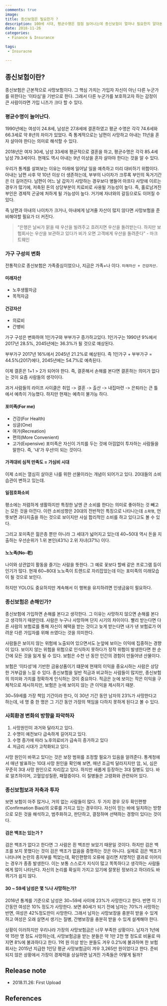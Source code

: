 ```yaml
---
comments: true
image:
title: 종신보험은 필요한가 ?
description: 100세 시대, 평균수명은 점점 늘어나는데 종신보험이 얼마나 필요한지 알아본다.
date: 2018-11-26
categories:
 - Finance & Insurance

tags:
 - Insuracne

---
```


## 종신보험이란?
종신보험은 근본적으로 사망보험이다. 그 핵심 가치는 가입자 자신이 아닌 다른 누군가를 위한다는 ‘이타심’을 기반으로 한다. 그래서 다른 누군가를 보호하고자 하는 감정이 큰 사람이라면 가입 니즈가 크다 할 수 있다.

### 평균수명이 늘어난다.
1990년에는 여성이 24.8세, 남성은 27.8세에 결혼하였고 평균 수명은 각각 74.6세와 66.3세로 약 8년의 차이가 있었다. 즉 통계적으로는 남편이 사망하고 아내는 11년을 혼자 살아야 한다는 의미로 해석할 수 있다.

2018년은 여자 30세, 남성 33세에 평균적으로 결혼을 하고, 평균수명은 각각 85.4세 남성 79.3세이다. 현재도 역시 아내는 9년 이상을 혼자 살아야 한다는 것을 알 수 있다.

우리가 통계를 살펴보는 이유는 미래에 일어날 일을 예측하고 미리 대비하기 위함이다. 아내는 남편 사후 약 10년 이상 더 생존하는데, 부부의 나이차가 크루록 부인의 독거기간은 더 길어진다. 남편이 어느 날 갑자기 사망하는 경우보다 병들어 아프다 사망에 이르는 경우가 많기에, 저축된 돈의 상당부분이 치료비로 사용될 가능성이 높다. 즉, 홀로남겨진 부인은 경제적 곤궁에 처하게 될 가능성이 높다. 거기에 자녀와의 갈등으로도 이어질 수 있다.

즉 남편과 아내의 나이차가 크거나, 아내에게 남겨줄 자산이 많지 않다면 사망보험을 준비해야할 필요가 더 커진다.

> “은행은 날씨가 맑을 때 우산을 빌려주고 흐려지면 우산을 돌려받는다. 하지만 보험회사는 우산을 보관하고 있다가 비가 오면 고객에게 우산을 돌려준다” - 마크 트웨인

### 가구 구성의 변화
전통적으로 종신보험은 가족중심이었으나, 지금은 가족+나 이다. `미래자산 + 건강자산.`

#### 미래자산
- 노후생활자금
- 목적자금

#### 건강자산
- 의료비
- 간병비

가구 구성은 변화하여 1인가구와 부부가구 증가하고있다. 1인가구는 1990년 9%에서 2017년 28.5%, 2045년에는 36.3%가 될 것으로 예상된다.

부부가구 2017년 16%에서 2045년 21.2%로 예상된다. 즉 1인가구 + 부부가구 = 44.5%(2017)에다, 2045년에는 54.7%로 예측된다.

이제 결혼은 1+1 > 2가 되어야 한다. 즉, 결혼해서 손해를 본다면 결혼하는 의미가 없다는 것이 요즘 사람들의 생각이다.

과거 사람들의 라이프 사이클은 취업 -> 결혼 -> 출산 -> 내집마련 -> 은퇴라는 큰 틀에서 예측이 가능했다. 하지만 현재는 예측이 불가능 하다.

#### 포미족(For me)
- 건강(For Health)
- 싱글(One)
- 여가(Recreation)
- 편의(More Convenient)
- 고가(Expensive)
포미족은 자신이 가치를 두는 것에 아낌없이 투자하는 사람들을 말한다. 즉, '내'가 우선!이 되는 것이다.

#### 가격대비 심적 만족도 = 가심비 시대
이제 소비는 열심히 살아온 나를 위한 선물이라는 개념이 되어가고 있다. 20대들의 소비습관이 변하고 있는데.

#### 일점호화소비
평소에는 저렴하게 생활하지만 특정한 날엔 큰 소비를 한다는 의미로 좋아하는 것 빼고는 모든 것을 아낀다. 이런 소비성향은 20대의 전반적인 특징으로 나타나는데 `소확행`, 언뜻보면 과다지출을 하는 것으로 보이지만 사실 합리적인 소비를 하고 있다고도 볼 수 있다.

그리고 포미족은 젊은층 뿐만 아니라 그 세대가 넓어지고 있는데 40~50대 역시 돈을 지출하는 우선순위가 1.위 본인(43%) 2.위 자녀(37%) 이다.

#### 노노족(No-老)
나이와 상관없이 활동을 즐기는 사람을 뜻한다. 그 예로 꽃보다 할배 같은 프로그램 등이 인기가 많다. 현재 60~80대 노노족이 트렌드로 자리잡았는데 이는 포미족의 미래모습이 될 것으로 보인다.

하지만 YOLO도 중요하지만 계속해서 이 행복을 유지하려면 인생금융이 필요하다.

### 종신보험은 손해인가?

종신보험에 가입하면 손해를 본다고 생각한다. 그 이유는 사망하지 않으면 손해를 본다고 생각하기 때문인데. 사람은 누구나 사망하며 단지 시기의 차이이다. 빨리 받는다면 다른 사람의 보험료를 통해 자신이 혜택을 받는 것이고 늦게 받는다면 내가 낸 보험료가 어려운 다른 가입자를 위해 쓰였다는 것을 의미한다.

사람들은 보이지 않는 위험에 노출되어 있으면서도 눈앞에 보이는 이익에 집중하는 경향이 있다. 보이지 않는 위험을 위험으로 인식하지 못하다가 정작 위험이 발생한다면 한 순간에 모든 것을 잃게 될 수 있다. 보험은 수천 년 동안 인간의 경험이 만들어낸 산물이다.

보험은 ‘이타성’에 기반한 금융상품이기 떄문에 현재의 이익을 중요시하는 사람은 상당한 거부감을 느낄 수 있다. 종신보험을 일반 적금과 비교하는 사람들이 많지만, 종신보험의 의미와 가치를 정확하게 인식하는 것이 중요하다. 적금은 눈에 보이는 작은 이익을 구체적으로 제시하지만, 보험은 눈에 보이지 않는 큰 이익을 제시하기 때문.

30~59세를 가장 책임 기간이라 한다, 이 30년 기간 동안 남자의 23%가 사망한다고 하는데, 네 명 중 한 명은 그 기간 동안 가장의 책임을 다하지 못하게 된다고 볼 수 있다.

### 사회환경 변화의 방향을 파악하자
1. 사망원인이 과거와 달라지고 있다.
2. 수명이 예전보다 급속하게 길어지고 있다.
3. 수명 증가에 따라 노후의료비가 급속히 증가하고 있다
4. 저금리 시대가 고착화되고 있다.

사망 원인이 바뀌고 있다는 것은 보장 범위를 조정할 필요가 있음을 알려준다. 통계청에서 매년 발표하는 10대 사망 원인을 확인해 보면, 매년 조금씩 달라지지만 암, 뇌, 심은 꾸준히 3대 사망 원인으로 자리잡고 있다. 하지만 새롭게 등장하는 3대 질병도 있다. 바로 알츠하이머, 고혈압성질환, 패혈증이다. 이 질병들은 고령화와 관련되어 있다.

### 종신보험보과 저축과 투자
보면 보험이 아주 많거나, 거의 없는 사람들이 많다. 두 가지 경우 모두 확인편향(Confirmation Bias)의 오류를 가지고 있는 경우이다. 자신이 믿는 바에 일치하는 방향으로 모든 것을 해석하고, 범주화하고, 판단하고, 결정하며 선택하는 경향이 있다는 것이다.

#### 검은 백조는 있는가 ?
검은 백조가 없다고 한다면 그 사람은 흰 백조만 보았기 때문일 것이다. 하지만 검은 백조를 보지 못했다는 것이 검은 백조가 없음을 증명하는 것은 아니다. 실제로 검은 백조가 나타나며 논란의 종지부를 찍었는데, 확인편향의 오류에 걸리면 치명적인 결과로 이어지는 경우가 종종 발생한다. 이는 보통 스스로가 지식이 많고 똑똑하다고 생각하는 사람들에게 많이 나타난다. 자신의 논리를 확실히 가지고 있기에 잘못된 정보라고 하더라도 바뀌기가 쉽지 않다.

#### 30 ~ 59세 남성은 몇 %나 사망하는가?
2016년 통계를 기준으로 남성은 30~59세 사이에 23%가 사망한다고 한다. 반면 이 기간동안 여성은 10% 정도가 사망한다. 보면 80세가 되기 전에 남자는 70%가 사망하는 반면, 여성은 42%정도만이 사망한다. 그래서 남자는 사망보장을 충분히 받을 수 있게 하고 여성은 오래 살면서 생기는 질병, 간병보장을 충분히 받을 수 있게 설계해야 한다.

상황이 이러하지만 우리나라 가장의 사망보험금은 너무 부족한 상황이다. 남자가 1년에 약 15만 명 정도 사망하는데, 사망보험금을 받는 분들은 약 1만 2천 명 정도로 비율로 따지면 8%에 불과하다고 한다. 1억 원 이상 받는 분들도 겨우 0.2%에 불과하며 한 보험회사는 2015년 지급한 1인당 평균 사망보험금이 겨우 3,265만 원이었다고 한다. 준비되지 않은 상황에서 가장이 경제력을 상실하면 남겨진 가족들은 어떻게 될까?


## Release note
- 2018.11.26: First Upload

## References
